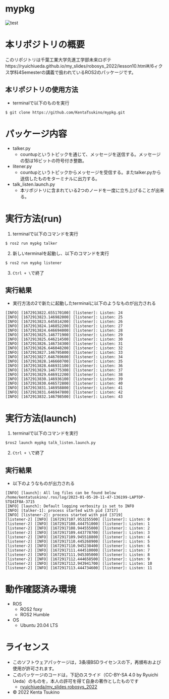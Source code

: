 # mypkg

![test](https://github.com/KentaTsukino/mypkg/actions/workflows/test.yml/badge.svg)

# 本リポジトリの概要
このリポジトリは千葉工業大学先進工学部未来ロボテhttps://ryuichiueda.github.io/my_slides/robosys_2022/lesson10.html#/6ィクス学科4Semesterの講義で扱われているROS2のパッケージです。
## 本リポジトリの使用方法
- terminalで以下のものを実行
 ```
$ git clone https://github.com/KentaTsukino/mypkg.git
```

# パッケージ内容
- talker.py
  - countupというトピックを通じて、メッセージを送信する。メッセージの型は16ビットの符号付き整数。
- litener.py
  - countupというトピックからメッセージを受信する。またtalker.pyから送信したものをターミナルに出力する。
- talk_listen.launch.py
  - 本リポジトリに含まれている2つのノードを一度に立ち上げることが出来る。

# 実行方法(run)
1. terminalで以下のコマンドを実行
```
$ ros2 run mypkg talker
```
2. 新しいterminalを起動し、以下のコマンドを実行
```
$ ros2 run mypkg listener
```
3. `Ctrl + \`で終了

## 実行結果
- 実行方法の2で新たに起動したterminalに以下のようなものが出力される
```
[INFO] [1672913822.655170100] [listener]: Listen: 24
[INFO] [1672913823.146982000] [listener]: Listen: 25
[INFO] [1672913823.645814200] [listener]: Listen: 26
[INFO] [1672913824.146852200] [listener]: Listen: 27
[INFO] [1672913824.646694000] [listener]: Listen: 28
[INFO] [1672913825.146771900] [listener]: Listen: 29
[INFO] [1672913825.646214500] [listener]: Listen: 30
[INFO] [1672913826.146734300] [listener]: Listen: 31
[INFO] [1672913826.646048200] [listener]: Listen: 32
[INFO] [1672913827.146795800] [listener]: Listen: 33
[INFO] [1672913827.646769600] [listener]: Listen: 34
[INFO] [1672913828.146660700] [listener]: Listen: 35
[INFO] [1672913828.646931100] [listener]: Listen: 36
[INFO] [1672913829.146775300] [listener]: Listen: 37
[INFO] [1672913829.646912200] [listener]: Listen: 38
[INFO] [1672913830.146936100] [listener]: Listen: 39
[INFO] [1672913830.646572800] [listener]: Listen: 40
[INFO] [1672913831.146958800] [listener]: Listen: 41
[INFO] [1672913831.646947800] [listener]: Listen: 42
[INFO] [1672913832.146798500] [listener]: Listen: 43
```

# 実行方法(launch)
1. terminalで以下のコマンドを実行
```
$ros2 launch mypkg talk_listen.launch.py
```
2. `Ctrl + \`で終了

## 実行結果
- 以下のようなものが出力される
```
[INFO] [launch]: All log files can be found below /home/kentatuskino/.ros/log/2023-01-05-20-11-47-136199-LAPTOP-STQ4IF8A-3715
[INFO] [launch]: Default logging verbosity is set to INFO
[INFO] [talker-1]: process started with pid [3717]
[INFO] [listener-2]: process started with pid [3719]
[listener-2] [INFO] [1672917107.953255500] [listener]: Listen: 0
[listener-2] [INFO] [1672917108.444751000] [listener]: Listen: 1
[listener-2] [INFO] [1672917108.944555000] [listener]: Listen: 2
[listener-2] [INFO] [1672917109.443778700] [listener]: Listen: 3
[listener-2] [INFO] [1672917109.945518800] [listener]: Listen: 4
[listener-2] [INFO] [1672917110.445268900] [listener]: Listen: 5
[listener-2] [INFO] [1672917110.945238400] [listener]: Listen: 6
[listener-2] [INFO] [1672917111.444510000] [listener]: Listen: 7
[listener-2] [INFO] [1672917111.945305000] [listener]: Listen: 8
[listener-2] [INFO] [1672917112.444658500] [listener]: Listen: 9
[listener-2] [INFO] [1672917112.943941700] [listener]: Listen: 10
[listener-2] [INFO] [1672917113.444734600] [listener]: Listen: 11
```

# 動作確認済み環境
- ROS
  - ROS2 foxy
  - ROS2 Humble
- OS
  - Ubuntu 20.04 LTS

# ライセンス
- このソフトウェアパッケージは，3条項BSDライセンスの下，再頒布および使用が許可されます。
- このパッケージのコードは，下記のスライド（CC-BY-SA 4.0 by Ryuichi Ueda）のものを，本人の許可を得て自身の著作としたものです
  -  [ryuichiueda/my_slides robosys_2022](https://github.com/ryuichiueda/my_slides/tree/master/robosys_2022)
- © 2022 Kenta Tsukino
